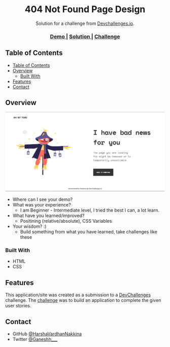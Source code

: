 <!-- Please update value in the {}  -->

<h1 align="center">404 Not Found Page Design</h1>

<div align="center">
   Solution for a challenge from  <a href="http://devchallenges.io" target="_blank">Devchallenges.io</a>.
</div>

<div align="center">
  <h3>
    <a href="https://{your-demo-link.your-domain}">
      Demo
    </a>
    <span> | </span>
    <a href="https://github.com/HarshaVardhanNakkina/404-not-found">
      Solution
    </a>
    <span> | </span>
    <a href="https://devchallenges.io/challenges/wBunSb7FPrIepJZAg0sY">
      Challenge
    </a>
  </h3>
</div>

<!-- TABLE OF CONTENTS -->

## Table of Contents

- [Table of Contents](#table-of-contents)
- [Overview](#overview)
  - [Built With](#built-with)
- [Features](#features)
- [Contact](#contact)

<!-- OVERVIEW -->

## Overview

![Desktop](./404%20Not%20Found%20Desktop.png)


- Where can I see your demo?
- What was your experience?
  - I am Beginner - Intermediate level, I tried the best I can, a lot learn.
- What have you learned/improved?
  - Positining (relative/absolute), CSS Variables
- Your wisdom? :)
  - Build something from what you have learned, take challenges like these

### Built With

- HTML
- CSS

## Features

This application/site was created as a submission to a [DevChallenges](https://devchallenges.io/challenges) challenge. The [challenge](https://devchallenges.io/challenges/wBunSb7FPrIepJZAg0sY) was to build an application to complete the given user stories.

## Contact

- GitHub [@HarshaVardhanNakkina](https://github.com/HarshaVardhanNakkina)
- Twitter [@Ganeshh___](https://twitter.com/Ganeshh___)
